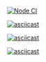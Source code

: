 [![Node CI](https://github.com/hexlet-boilerplates/nodejs-package/workflows/Node%20CI/badge.svg)](https://github.com/Youngpretzel/frontend-project-lvl1/actions)

[![asciicast](https://asciinema.org/a/ENYrMRZED6XKEz7tIhvo18fgj.svg)](https://asciinema.org/a/ENYrMRZED6XKEz7tIhvo18fgj)

[![asciicast](https://asciinema.org/a/YKaAcpp6RPfw9EHJ8mG2CPCmP.svg)](https://asciinema.org/a/YKaAcpp6RPfw9EHJ8mG2CPCmP)

[![asciicast](https://asciinema.org/a/AammKRKu6WBVI4xxGgBAiUEPt.svg)](https://asciinema.org/a/AammKRKu6WBVI4xxGgBAiUEPt)
